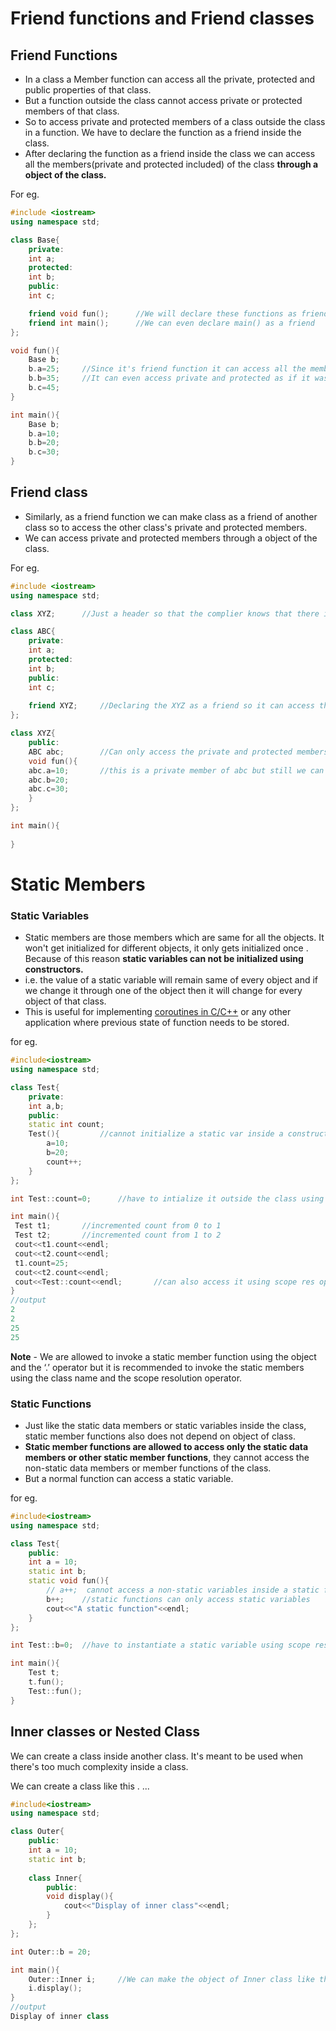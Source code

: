 # Friend functions and Friend classes

### 

## Friend Functions

- In a class a Member function can access all the private, protected and public properties of that class. 
- But a function outside the class cannot access private or protected members of that class.
- So to access private and protected members of a class outside the class in a function. We have to declare the function as a friend inside the class.
- After declaring the function as a friend inside the class we can access all the members(private and protected included) of the class **through a object of the class.**

For eg.

```c++
#include <iostream>
using namespace std;

class Base{
    private:
    int a;
    protected:
    int b;
    public:
    int c;

    friend void fun();      //We will declare these functions as friend of this Base class
    friend int main();      //We can even declare main() as a friend
};

void fun(){
    Base b;
    b.a=25;     //Since it's friend function it can access all the members of the class through the object
    b.b=35;     //It can even access private and protected as if it was a member function of that class.
    b.c=45;
}

int main(){
    Base b;
    b.a=10;
    b.b=20;
    b.c=30;
}
```



## Friend class

- Similarly, as a friend function we can make class as a friend of another class so to access the other class's private and protected members.
- We can access private and protected members through a object of the class.

For eg.

```c++
#include <iostream>
using namespace std;

class XYZ;		//Just a header so that the complier knows that there is a class XYZ afterwards which is a friend

class ABC{
    private:
    int a;
    protected:
    int b;
    public:
    int c;
    
    friend XYZ;		//Declaring the XYZ as a friend so it can access the private and protected of ABC class
};

class XYZ{
    public:
    ABC abc;		//Can only access the private and protected members of ABC through object of ABC class
    void fun(){
    abc.a=10;		//this is a private member of abc but still we can access it since XYZ is a friend.
    abc.b=20;
    abc.c=30;
    }
};

int main(){
    
}
```





# Static Members 

### Static Variables

- Static members are those members which are same for all the objects. It won't get initialized for different objects, it only gets initialized once . Because of this reason **static variables can not be initialized using constructors.**
- i.e. the value of a static variable will remain same of every object and if we change it through one of the object then it will change for every object of that class.
- This is useful for implementing [coroutines in C/C++](https://www.geeksforgeeks.org/coroutines-in-c-cpp/) or any other application where previous state of function needs to be stored.

for eg.

```c++
#include<iostream>
using namespace std;

class Test{
    private:
    int a,b;
    public:
    static int count;
    Test(){         //cannot initialize a static var inside a constructor, as it's same for all the objects of class
        a=10;
        b=20;
        count++;
    }
};

int Test::count=0;      //have to intialize it outside the class using a scope resolution operator

int main(){
 Test t1;       //incremented count from 0 to 1
 Test t2;       //incremented count from 1 to 2
 cout<<t1.count<<endl;
 cout<<t2.count<<endl;
 t1.count=25;
 cout<<t2.count<<endl;
 cout<<Test::count<<endl;		//can also access it using scope res operator
}
//output
2
2
25
25
```

**Note** - We are allowed to invoke a static member function using the object and the ‘.’ operator but it is recommended to invoke the static members using the class name and the scope resolution operator.



### Static Functions

- Just like the static data members or static variables inside the class, static member functions also does not depend on object of class. 
- **Static member functions are allowed to access only the static data members or other static member functions**, they cannot access the non-static data members or member functions of the class.
- But a normal function can access a static variable.

for eg. 

```c++
#include<iostream>
using namespace std;

class Test{
    public:
    int a = 10;
    static int b;
    static void fun(){
        // a++;  cannot access a non-static variables inside a static function
        b++;    //static functions can only access static variables
        cout<<"A static function"<<endl;
    }
};

int Test::b=0;  //have to instantiate a static variable using scope res op

int main(){
    Test t;
    t.fun();
    Test::fun();
}
```



## Inner classes or Nested Class

We can create a class inside another class. It's meant to be used when there's too much complexity inside a class.

We can create a class like this . ...

```c++
#include<iostream>
using namespace std;

class Outer{
    public:
    int a = 10;
    static int b;
    
    class Inner{
        public:
        void display(){
            cout<<"Display of inner class"<<endl;
        }  
    };
};

int Outer::b = 20;

int main(){
    Outer::Inner i;     //We can make the object of Inner class like this
    i.display();
}
//output
Display of inner class
```


